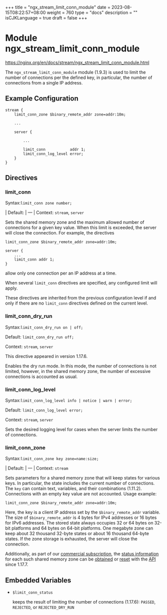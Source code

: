 +++
title = "ngx_stream_limit_conn_module"
date = 2023-08-15T08:22:57+08:00
weight = 760
type = "docs"
description = ""
isCJKLanguage = true
draft = false
+++

# Module ngx_stream_limit_conn_module

https://nginx.org/en/docs/stream/ngx_stream_limit_conn_module.html



The `ngx_stream_limit_conn_module` module (1.9.3) is used to limit the number of connections per the defined key, in particular, the number of connections from a single IP address.



## Example Configuration



```
stream {
    limit_conn_zone $binary_remote_addr zone=addr:10m;

    ...

    server {

        ...

        limit_conn           addr 1;
        limit_conn_log_level error;
    }
}
```





## Directives



### limit_conn

  Syntax:`limit_conn zone number;`

| Default: | —                         |
  Context: `stream`, `server`


Sets the shared memory zone and the maximum allowed number of connections for a given key value. When this limit is exceeded, the server will close the connection. For example, the directives

```
limit_conn_zone $binary_remote_addr zone=addr:10m;

server {
    ...
    limit_conn addr 1;
}
```

allow only one connection per an IP address at a time.

When several `limit_conn` directives are specified, any configured limit will apply.

These directives are inherited from the previous configuration level if and only if there are no `limit_conn` directives defined on the current level.



### limit_conn_dry_run

  Syntax:`limit_conn_dry_run on | off;`

  Default: `limit_conn_dry_run off;`

  Context: `stream`, `server`


This directive appeared in version 1.17.6.

Enables the dry run mode. In this mode, the number of connections is not limited, however, in the shared memory zone, the number of excessive connections is accounted as usual.



### limit_conn_log_level

  Syntax:`limit_conn_log_level info | notice | warn | error;`

  Default: `limit_conn_log_level error;`

  Context: `stream`, `server`


Sets the desired logging level for cases when the server limits the number of connections.



### limit_conn_zone

  Syntax:`limit_conn_zone key zone=name:size;`

| Default: | —                                     |
  Context: `stream`


Sets parameters for a shared memory zone that will keep states for various keys. In particular, the state includes the current number of connections. The `key` can contain text, variables, and their combinations (1.11.2). Connections with an empty key value are not accounted. Usage example:

```
limit_conn_zone $binary_remote_addr zone=addr:10m;
```

Here, the key is a client IP address set by the `$binary_remote_addr` variable. The size of `$binary_remote_addr` is 4 bytes for IPv4 addresses or 16 bytes for IPv6 addresses. The stored state always occupies 32 or 64 bytes on 32-bit platforms and 64 bytes on 64-bit platforms. One megabyte zone can keep about 32 thousand 32-byte states or about 16 thousand 64-byte states. If the zone storage is exhausted, the server will close the connection.



Additionally, as part of our [commercial subscription](http://nginx.com/products/), the [status information](https://nginx.org/en/docs/http/ngx_http_api_module.html#stream_limit_conns_) for each such shared memory zone can be [obtained](https://nginx.org/en/docs/http/ngx_http_api_module.html#getStreamLimitConnZone) or [reset](https://nginx.org/en/docs/http/ngx_http_api_module.html#deleteStreamLimitConnZoneStat) with the [API](https://nginx.org/en/docs/http/ngx_http_api_module.html) since 1.17.7.





## Embedded Variables



- `$limit_conn_status`

  keeps the result of limiting the number of connections (1.17.6): `PASSED`, `REJECTED`, or `REJECTED_DRY_RUN`